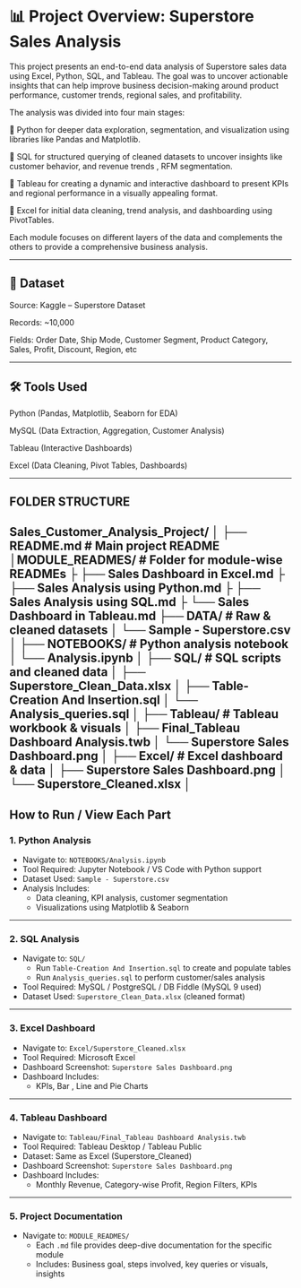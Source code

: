 # 📊 Project Overview: Superstore Sales Analysis
This project presents an end-to-end data analysis of Superstore sales data using Excel, Python, SQL, and Tableau. The goal was to uncover actionable insights that can help improve business decision-making around product performance, customer trends, regional sales, and profitability.

The analysis was divided into four main stages:

🔹 Python for deeper data exploration, segmentation, and visualization using libraries like Pandas and Matplotlib.

🔹 SQL for structured querying of cleaned datasets to uncover insights like  customer behavior, and revenue trends , RFM segmentation.

🔹 Tableau for creating a dynamic and interactive dashboard to present KPIs and regional performance in a visually appealing format.

🔹 Excel for initial data cleaning, trend analysis, and dashboarding using PivotTables.

Each module focuses on different layers of the data and complements the others to provide a comprehensive business analysis.

---

## 📂 Dataset
Source: Kaggle – Superstore Dataset

Records: ~10,000

Fields: Order Date, Ship Mode, Customer Segment, Product Category, Sales, Profit, Discount, Region, etc

---

## 🛠️ Tools Used
Python (Pandas, Matplotlib, Seaborn for EDA)

MySQL (Data Extraction, Aggregation, Customer Analysis)

Tableau (Interactive Dashboards)

Excel (Data Cleaning, Pivot Tables, Dashboards)

--- 
## FOLDER STRUCTURE 
Sales_Customer_Analysis_Project/
│
├── README.md                            # Main project README
│MODULE_READMES/                      #  Folder for module-wise READMEs
├   ├── Sales Dashboard in Excel.md
├   ├── Sales Analysis using Python.md
├   ├── Sales Analysis using SQL.md
├   └── Sales Dashboard in Tableau.md
├── DATA/                                # Raw & cleaned datasets
│   └── Sample - Superstore.csv
│
├── NOTEBOOKS/                           # Python analysis notebook
│   └── Analysis.ipynb
│
├── SQL/                                 # SQL scripts and cleaned data
│   ├── Superstore_Clean_Data.xlsx
│   ├── Table-Creation And Insertion.sql
│   └── Analysis_queries.sql
│
├── Tableau/                             # Tableau workbook & visuals
│   ├── Final_Tableau Dashboard Analysis.twb
│   └── Superstore Sales Dashboard.png
│
├── Excel/                               # Excel dashboard & data
│   ├── Superstore Sales Dashboard.png
│   └── Superstore_Cleaned.xlsx
│
--- 

## How to Run / View Each Part

### 1. Python Analysis
- Navigate to: `NOTEBOOKS/Analysis.ipynb`
- Tool Required: Jupyter Notebook / VS Code with Python support
- Dataset Used: `Sample - Superstore.csv`
- Analysis Includes:
  - Data cleaning, KPI analysis, customer segmentation
  - Visualizations using Matplotlib & Seaborn

---

### 2. SQL Analysis
- Navigate to: `SQL/`
  - Run `Table-Creation And Insertion.sql` to create and populate tables
  - Run `Analysis_queries.sql` to perform customer/sales analysis
- Tool Required: MySQL / PostgreSQL / DB Fiddle (MySQL 9 used)
- Dataset Used: `Superstore_Clean_Data.xlsx` (cleaned format)

---

### 3. Excel Dashboard
- Navigate to: `Excel/Superstore_Cleaned.xlsx`
- Tool Required: Microsoft Excel
- Dashboard Screenshot: `Superstore Sales Dashboard.png`
- Dashboard Includes:
  - KPIs, Bar , Line and Pie Charts

---

### 4. Tableau Dashboard
- Navigate to: `Tableau/Final_Tableau Dashboard Analysis.twb`
- Tool Required: Tableau Desktop / Tableau Public
- Dataset: Same as Excel (Superstore_Cleaned)
- Dashboard Screenshot: `Superstore Sales Dashboard.png`
- Dashboard Includes:
  - Monthly Revenue, Category-wise Profit, Region Filters, KPIs

---

### 5. Project Documentation
- Navigate to: `MODULE_READMES/`
  - Each `.md` file provides deep-dive documentation for the specific module
  - Includes: Business goal, steps involved, key queries or visuals, insights


